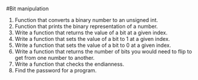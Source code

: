 #Bit manipulation

1. Function that converts a binary number to an unsigned int.
2. Function that prints the binary representation of a number.
3. Write a function that returns the value of a bit at a given index.
4. Write a function that sets the value of a bit to 1 at a given index.
5. Write a function that sets the value of a bit to 0 at a given index.
6. Write a function that returns the number of bits you would need to flip to get from one number to another.
7. Write a function that checks the endianness.
8. Find the password for a program.
